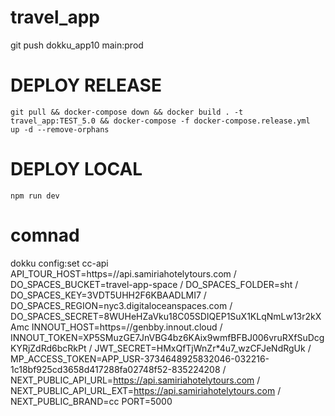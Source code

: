 # travel_app

git push dokku_app10 main:prod

# DEPLOY RELEASE
    git pull && docker-compose down && docker build . -t travel_app:TEST_5.0 && docker-compose -f docker-compose.release.yml  up -d --remove-orphans

# DEPLOY LOCAL
    npm run dev

# comnad
dokku config:set cc-api API_TOUR_HOST=https=//api.samiriahotelytours.com /
DO_SPACES_BUCKET=travel-app-space /
DO_SPACES_FOLDER=sht /
DO_SPACES_KEY=3VDT5UHH2F6KBAADLMI7 /
DO_SPACES_REGION=nyc3.digitaloceanspaces.com /
DO_SPACES_SECRET=8WUHeHZaVku18C05SDIQEP1SuX1KLqNmLw13r2kXAmc
INNOUT_HOST=https=//genbby.innout.cloud /
INNOUT_TOKEN=XP5SMuzGE7JnVBG4bz6KAix9wmfBFBJ006vruRXfSuDcgKYRjZdRd6bcRkPt /
JWT_SECRET=HMxQfTjWnZr*4u7_wzCFJeNdRgUk /
MP_ACCESS_TOKEN=APP_USR-3734648925832046-032216-1c18bf925cd3658d417288fa02748f52-835224208 /
NEXT_PUBLIC_API_URL=https://api.samiriahotelytours.com /
NEXT_PUBLIC_API_URL_EXT=https://api.samiriahotelytours.com /
NEXT_PUBLIC_BRAND=cc
PORT=5000